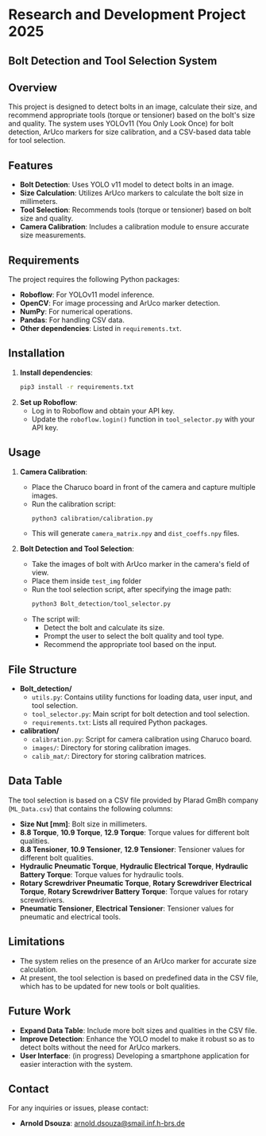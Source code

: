 # Research and Development Project 2025
## Bolt Detection and Tool Selection System

## **Overview**
This project is designed to detect bolts in an image, calculate their size, and recommend appropriate tools (torque or tensioner) based on the bolt's size and quality. The system uses YOLOv11 (You Only Look Once) for bolt detection, ArUco markers for size calibration, and a CSV-based data table for tool selection.

## **Features**
- **Bolt Detection**: Uses YOLO v11 model to detect bolts in an image.
- **Size Calculation**: Utilizes ArUco markers to calculate the bolt size in millimeters.
- **Tool Selection**: Recommends tools (torque or tensioner) based on bolt size and quality.
- **Camera Calibration**: Includes a calibration module to ensure accurate size measurements.

## **Requirements**
The project requires the following Python packages:
- **Roboflow**: For YOLOv11 model inference.
- **OpenCV**: For image processing and ArUco marker detection.
- **NumPy**: For numerical operations.
- **Pandas**: For handling CSV data.
- **Other dependencies**: Listed in `requirements.txt`.

## **Installation**
1. **Install dependencies**:
   ```bash
   pip3 install -r requirements.txt
   ```
2. **Set up Roboflow**:
   - Log in to Roboflow and obtain your API key.
   - Update the `roboflow.login()` function in `tool_selector.py` with your API key.

## **Usage**
1. **Camera Calibration**:
   - Place the Charuco board in front of the camera and capture multiple images.
   - Run the calibration script:
     ```bash
     python3 calibration/calibration.py
     ```
   - This will generate `camera_matrix.npy` and `dist_coeffs.npy` files.

2. **Bolt Detection and Tool Selection**:
   - Take the images of bolt with ArUco marker in the camera's field of view.
   - Place them inside `test_img` folder
   - Run the tool selection script, after specifying the image path:
     ```bash
     python3 Bolt_detection/tool_selector.py
     ```
   - The script will:
     - Detect the bolt and calculate its size.
     - Prompt the user to select the bolt quality and tool type.
     - Recommend the appropriate tool based on the input.

## **File Structure**
- **Bolt_detection/**
  - `utils.py`: Contains utility functions for loading data, user input, and tool selection.
  - `tool_selector.py`: Main script for bolt detection and tool selection.
  - `requirements.txt`: Lists all required Python packages.
- **calibration/**
  - `calibration.py`: Script for camera calibration using Charuco board.
  - `images/`: Directory for storing calibration images.
  - `calib_mat/`: Directory for storing calibration matrices.

## **Data Table**
The tool selection is based on a CSV file provided by Plarad GmBh company (`ML_Data.csv`) that contains the following columns:
- **Size Nut [mm]**: Bolt size in millimeters.
- **8.8 Torque**, **10.9 Torque**, **12.9 Torque**: Torque values for different bolt qualities.
- **8.8 Tensioner**, **10.9 Tensioner**, **12.9 Tensioner**: Tensioner values for different bolt qualities.
- **Hydraulic Pneumatic Torque**, **Hydraulic Electrical Torque**, **Hydraulic Battery Torque**: Torque values for hydraulic tools.
- **Rotary Screwdriver Pneumatic Torque**, **Rotary Screwdriver Electrical Torque**, **Rotary Screwdriver Battery Torque**: Torque values for rotary screwdrivers.
- **Pneumatic Tensioner**, **Electrical Tensioner**: Tensioner values for pneumatic and electrical tools.

## **Limitations**
- The system relies on the presence of an ArUco marker for accurate size calculation.
- At present, the tool selection is based on predefined data in the CSV file, which has to be updated for new tools or bolt qualities.

## **Future Work**
- **Expand Data Table**: Include more bolt sizes and qualities in the CSV file.
- **Improve Detection**: Enhance the YOLO model to make it robust so as to detect bolts without the need for ArUco markers.
- **User  Interface**: (in progress) Developing a smartphone application for easier interaction with the system.


## **Contact**
For any inquiries or issues, please contact:
- **Arnold Dsouza**: arnold.dsouza@smail.inf.h-brs.de
